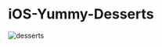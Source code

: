 # iOS-Yummy-Desserts

![desserts](https://cloud.githubusercontent.com/assets/11006814/18230509/f5251b04-72cf-11e6-9761-d52bbf81a42d.jpg)

